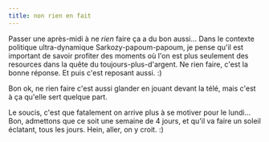 ```yaml
---
title: non rien en fait
---
```


Passer une après-midi à ne *rien* faire ça a du bon aussi... Dans le contexte
politique ultra-dynamique Sarkozy-papoum-papoum, je pense qu'il est important
de savoir profiter des moments où l'on est plus seulement des resources dans
la quête du toujours-plus-d'argent. Ne rien faire, c'est la bonne réponse. Et
puis c'est reposant aussi. :)

Bon ok, ne rien faire c'est aussi glander en jouant devant la télé, mais c'est
à ça qu'elle sert quelque part.

Le soucis, c'est que fatalement on arrive plus à se motiver pour le lundi...
Bon, admettons que ce soit une semaine de 4 jours, et qu'il va faire un soleil
éclatant, tous les jours. Hein, aller, on y croit. :)

